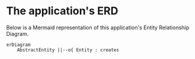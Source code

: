 # The application's ERD
Below is a Mermaid representation of this application's Entity Relationship Diagram.

```mermaid
erDiagram
    AbstractEntity ||--o{ Entity : creates
```